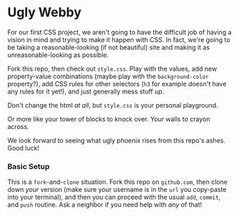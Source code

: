 # Ugly Webby

For our first CSS project, we aren't going to have the difficult job of having a vision in mind and trying to make it happen with CSS. In fact, we're going to be taking a reasonable-looking (if not beautiful) site and making it as unreasonable-looking as possible.

Fork this repo, then check out `style.css`. Play with the values, add new property-value combinations (maybe play with the `background-color` property?), add CSS rules for other selectors (`h3` for example doesn't have any rules for it yet!), and just generally mess stuff _up_.

Don't change the html _at all_, but `style.css` is your personal playground.

Or more like your tower of blocks to knock over. Your walls to crayon across.

We look forward to seeing what ugly phoenix rises from this repo's ashes. Good luck!


### Basic Setup

This is a `fork`-and-`clone` situation. Fork this repo on `github.com`, then clone down _your_ version (make sure your username is in the `url` you copy-paste into your terminal), and then you can proceed with the usual `add`, `commit`, and `push` routine. Ask a neighbor if you need help with _any_ of that!